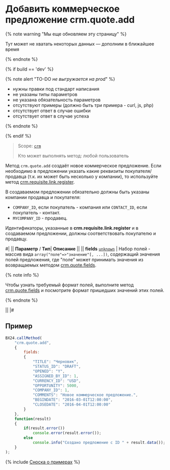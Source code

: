 # Добавить коммерческое предложение crm.quote.add

{% note warning "Мы еще обновляем эту страницу" %}

Тут может не хватать некоторых данных — дополним в ближайшее время

{% endnote %}

{% if build == 'dev' %}

{% note alert "TO-DO _не выгружается на prod_" %}

- нужны правки под стандарт написания
- не указаны типы параметров
- не указана обязательность параметров
- отсутствуют примеры (должно быть три примера - curl, js, php)
- отсутствует ответ в случае ошибки
- отсутствует ответ в случае успеха

{% endnote %}

{% endif %}

> Scope: [`crm`](../../scopes/permissions.md)
>
> Кто может выполнять метод: любой пользователь

Метод `crm.quote.add` создаёт новое коммерческое предложение. Если необходимо в предложении указать какие реквизиты покупателя/продавца (т.к. их может быть несколько у компании), то используйте метод [crm.requisite.link.register](../requisites/links/crm-requisite-link-register.md).

В создаваемом предложении обязательно должны быть указаны компании продавца и покупателя:
- `COMPANY_ID`, если покупатель - компания или `CONTACT_ID`, если покупатель - контакт.
- `MYCOMPANY_ID` - продавец. 
  
Идентификаторы, указанные в **crm.requisite.link.register** и в создаваемом предложении, должны соответствовать покупателю и продавцу.

#|
||  **Параметр** / **Тип**| **Описание** ||
|| **fields**
[`unknown`](../../data-types.md) | Набор полей - массив вида `array("поле"=>"значение"[, ...])`, содержащий значения полей предложения, где "поле" может принимать значения из возвращаемых методом [crm.quote.fields](./crm-quote-fields.md).

{% note info %}

Чтобы узнать требуемый формат полей, выполните метод [crm.quote.fields](./crm-quote-fields.md) и посмотрите формат пришедших значений этих полей. 

{% endnote %}

||
|#

## Пример

```js
BX24.callMethod(
    "crm.quote.add",
    {
        fields:
        {
            "TITLE": "Черновик",
            "STATUS_ID": "DRAFT",
            "OPENED": "Y",
            "ASSIGNED_BY_ID": 1,
            "CURRENCY_ID": "USD",
            "OPPORTUNITY": 5000,
            "COMPANY_ID": 1,
            "COMMENTS": "Новое коммерческое предложение.",
            "BEGINDATE": "2016-03-01T12:00:00",
            "CLOSEDATE": "2016-04-01T12:00:00"
        }
    },
    function(result)
    {
        if(result.error())
            console.error(result.error());
        else
            console.info("Создано предложение с ID " + result.data());
    }
);
```

{% include [Сноска о примерах](../../../_includes/examples.md) %}